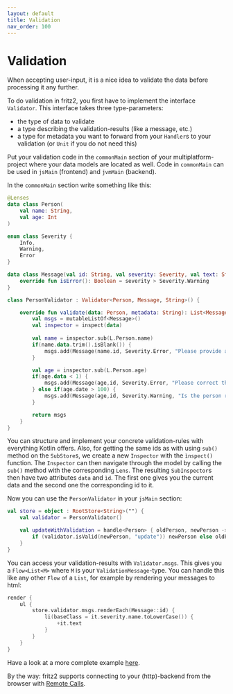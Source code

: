 ```yaml
---
layout: default
title: Validation
nav_order: 100
---
```

# Validation

When accepting user-input, it is a nice idea to validate the data before processing it any further.

To do validation in fritz2, you first have to implement the interface `Validator`. 
This interface takes three type-parameters:
* the type of data to validate
* a type describing the validation-results (like a message, etc.)
* a type for metadata you want to forward from your `Handler`s to your validation (or `Unit` if you do not need this)

Put your validation code in the `commonMain` section of your multiplatform-project where your data models
are located as well. Code in `commonMain` can be used in `jsMain` (frontend) and `jvmMain` (backend). 

In the `commonMain` section write something like this:
```kotlin
@Lenses
data class Person(
    val name: String,
    val age: Int
)

enum class Severity {
    Info,
    Warning,
    Error
}

data class Message(val id: String, val severity: Severity, val text: String): ValidationMessage {
    override fun isError(): Boolean = severity > Severity.Warning
}

class PersonValidator : Validator<Person, Message, String>() {

    override fun validate(data: Person, metadata: String): List<Message> {
        val msgs = mutableListOf<Message>()
        val inspector = inspect(data)
        
        val name = inspector.sub(L.Person.name)
        if(name.data.trim().isBlank()) {
            msgs.add(Message(name.id, Severity.Error, "Please provide a name"))
        }

        val age = inspector.sub(L.Person.age)
        if(age.data < 1) {
            msgs.add(Message(age,id, Severity.Error, "Please correct the age"))
        } else if(age.date > 100) {
            msgs.add(Message(age,id, Severity.Warning, "Is the person really older then 100 years!?"))
        }

        return msgs
    }
}
```
You can structure and implement your concrete validation-rules with everything Kotlin offers. 
Also, for getting the same ids as with using `sub()` method on the `SubStore`s, we create a new `Inspector` with the
`ìnspect()` function. The `Inspector` can then navigate through the model by calling the `sub()` method with the corresponding `Lens`.
The resulting `SubInspector`s then have two attributes `data` and `ìd`. The first one gives you the current data and 
the second one the corresponding id to it.

Now you can use the `PersonValidator` in your `jsMain` section:

```kotlin
val store = object : RootStore<String>("") {
    val validator = PersonValidator()

    val updateWithValidation = handle<Person> { oldPerson, newPerson ->
        if (validator.isValid(newPerson, "update")) newPerson else oldPerson
    }
}
```

You can access your validation-results with `Validator.msgs`. 
This gives you a `Flow<List<M>` where `M` is your `ValidationMessage`-type. 
You can handle this like any other `Flow` of a `List`, for example by rendering your messages to html:

```kotlin
render {
    ul {
        store.validator.msgs.renderEach(Message::id) {
            li(baseClass = it.severity.name.toLowerCase()) {
                +it.text
            }
        }
    }
}
```

Have a look at a more complete example [here](https://examples.fritz2.dev/validation/build/distributions/index.html).

By the way: fritz2 supports connecting to your (http)-backend from the browser with [Remote Calls](RemoteCalls.html).
